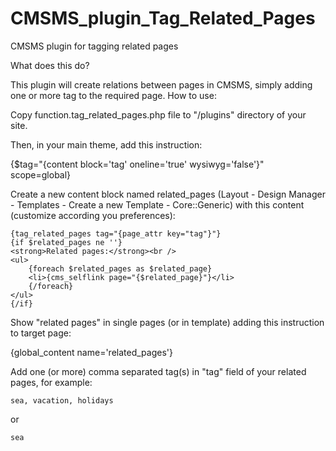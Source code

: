 # CMSMS_plugin_Tag_Related_Pages
CMSMS plugin for tagging related pages

What does this do?

This plugin will create relations between pages in CMSMS, simply adding one or more tag to the required page.
How to use:

Copy function.tag_related_pages.php file to "/plugins" directory of your site.

Then, in your main theme, add this instruction:

{$tag="{content block='tag' oneline='true' wysiwyg='false'}" scope=global}

Create a new content block named related_pages (Layout - Design Manager - Templates - Create a new Template - Core::Generic) with this content (customize according you preferences):

	{tag_related_pages tag="{page_attr key="tag"}"}
	{if $related_pages ne ''}
	<strong>Related pages:</strong><br />
	<ul>
		{foreach $related_pages as $related_page}
		<li>{cms_selflink page="{$related_page}"}</li>
		{/foreach}
	</ul>
	{/if}
	

Show "related pages" in single pages (or in template) adding this instruction to target page:

{global_content name='related_pages'}



Add one (or more) comma separated tag(s) in "tag" field of your related pages, for example:

	sea, vacation, holidays
	
or

	sea
